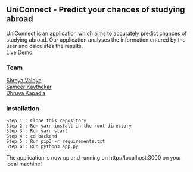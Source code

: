 ## UniConnect - Predict your chances of studying abroad

UniConnect is an application which aims to accurately predict chances of studying abroad. Our application analyses the information entered by the user and calculates the results.<br>
<a href="https://connect-uni.herokuapp.com/">Live Demo</a>

### Team
<a href="https://github.com/shreyavaidya2311">Shreya Vaidya</a>                                                                                                                     
<a href="https://github.com/sameerkavthekar">Sameer Kavthekar</a>                                                                                                                   
<a href="https://github.com/Dhruva-Kapadia">Dhruva Kapadia</a> 

### Installation
```
Step 1 : Clone this repository
Step 2 : Run yarn install in the root directory
Step 3 : Run yarn start
Step 4 : cd backend
Step 5 : Run pip3 -r requirements.txt
Step 6 : Run python3 app.py
```
The application is now up and running on http://localhost:3000 on your local machine!
